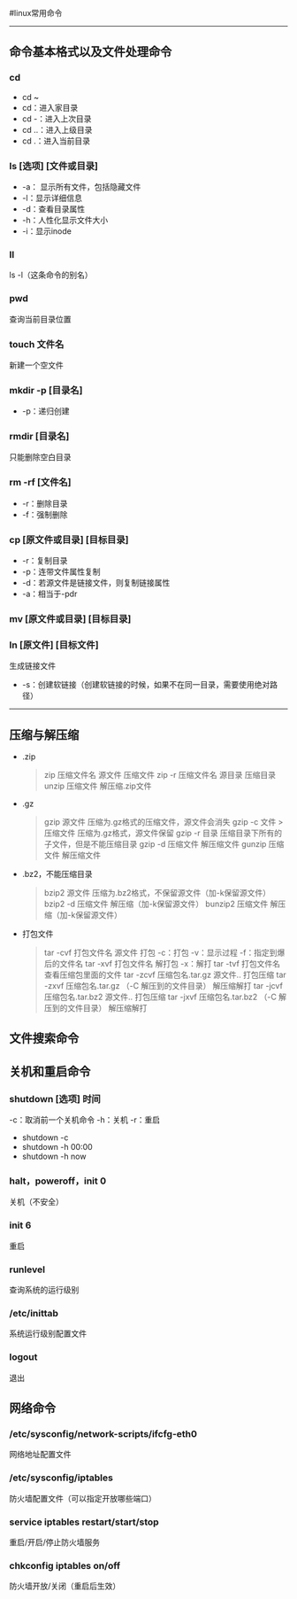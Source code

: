 #linux常用命令

***

## 命令基本格式以及文件处理命令
### cd
* cd ~
* cd：进入家目录
* cd -：进入上次目录
* cd ..：进入上级目录
* cd .：进入当前目录

### ls [选项] [文件或目录]
- -a： 显示所有文件，包括隐藏文件 
- -l：显示详细信息
- -d：查看目录属性
- -h：人性化显示文件大小
- -i：显示inode

### ll
ls -l（这条命令的别名）

### pwd
查询当前目录位置

### touch 文件名
新建一个空文件

### mkdir -p [目录名]
- -p：递归创建
	
### rmdir [目录名]
只能删除空白目录

### rm -rf [文件名]
* -r：删除目录
* -f：强制删除
	
### cp [原文件或目录] [目标目录]
- -r：复制目录
- -p：连带文件属性复制
- -d：若源文件是链接文件，则复制链接属性
- -a：相当于\-pdr

### mv [原文件或目录] [目标目录] 
### ln [原文件] [目标文件]
生成链接文件
- \-s：创建软链接（创建软链接的时候，如果不在同一目录，需要使用绝对路径）


***

	
## 压缩与解压缩
*	.zip
	> zip 压缩文件名 源文件
	压缩文件
	> zip -r 压缩文件名 源目录
	压缩目录
	> unzip 压缩文件
	解压缩.zip文件
	
*	.gz
	> gzip 源文件
	压缩为.gz格式的压缩文件，源文件会消失
	> gzip -c 文件 > 压缩文件
	压缩为.gz格式，源文件保留
	> gzip -r 目录
	压缩目录下所有的子文件，但是不能压缩目录
	> gzip -d 压缩文件
	解压缩文件
	> gunzip 压缩文件
	解压缩文件
	
*	.bz2，不能压缩目录
	> bzip2 源文件
	压缩为.bz2格式，不保留源文件（加-k保留源文件）
	> bzip2 -d 压缩文件
	解压缩（加-k保留源文件）
	> bunzip2 压缩文件
	解压缩（加-k保留源文件）
	
*   打包文件
	> tar -cvf 打包文件名 源文件
	打包 -c：打包 -v：显示过程 -f：指定到爆后的文件名
	> tar -xvf 打包文件名
	解打包 -x：解打
	> tar -tvf 打包文件名
	查看压缩包里面的文件
	> tar -zcvf 压缩包名.tar.gz 源文件..
	打包压缩
	> tar -zxvf 压缩包名.tar.gz （-C 解压到的文件目录）
	解压缩解打
	> tar -jcvf 压缩包名.tar.bz2 源文件..
	打包压缩
	> tar -jxvf 压缩包名.tar.bz2 （-C 解压到的文件目录）
	解压缩解打
		

## 文件搜索命令


## 关机和重启命令
### shutdown [选项] 时间
-c：取消前一个关机命令 -h：关机 -r：重启
* shutdown -c
* shutdown -h 00:00
* shutdown -h now

### halt，poweroff，init 0
关机（不安全）
### init 6
重启
### runlevel
查询系统的运行级别
### /etc/inittab
系统运行级别配置文件
### logout
退出

## 网络命令
### /etc/sysconfig/network-scripts/ifcfg-eth0
网络地址配置文件
### /etc/sysconfig/iptables
防火墙配置文件（可以指定开放哪些端口）
### service iptables restart/start/stop
重启/开启/停止防火墙服务
### chkconfig iptables on/off
防火墙开放/关闭（重启后生效）
